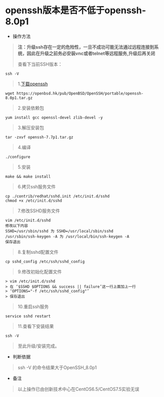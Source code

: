 # openssh版本是否不低于openssh-8.0p1

- 操作方法
> **注：升级ssh存在一定的危险性，一旦不成功可能无法通过远程连接到系统，因此在升级之前务必安装vnc或者telnet等远程服务,升级后再关闭**
>
> 查看下当前SSH版本：
```
ssh -V
```
> 1.[下载openssh](https://openbsd.hk/pub/OpenBSD/OpenSSH/portable/)
```
wget https://openbsd.hk/pub/OpenBSD/OpenSSH/portable/openssh-8.0p1.tar.gz
```
> 
> 2.安装依赖包
```
yum install gcc openssl-devel zlib-devel -y
```
> 3.解压安装包
```
tar -zxvf openssh-7.7p1.tar.gz
```
> 4.编译
```
./configure
```
> 5.安装
```
make && make install
```
> 6.拷贝ssh服务文件
```
cp ./contrib/redhat/sshd.init /etc/init.d/sshd
chmod +x /etc/init.d/sshd
```
> 7.修改SSHD服务文件
```
vim /etc/init.d/sshd
修改以下内容
SSHD=/usr/sbin/sshd 为 SSHD=/usr/local/sbin/sshd
/usr/sbin/ssh-keygen -A 为 /usr/local/bin/ssh-keygen -A 
保存退出
```
> 8.复制sshd配置文件
```
cp sshd_config /etc/ssh/sshd_config
```
> 9.修改初始化配置文件
```
> vim /etc/init.d/sshd
> 在 ‘$SSHD $OPTIONS && success || failure’这一行上面加上一行
> ‘OPTIONS="-f /etc/ssh/sshd_config"’
> 保存退出
```
> 10.重启ssh服务
```
service sshd restart
```
> 11.查看下安装结果
```
ssh -V
```
> 至此升级/安装完成。
- 判断依据
> ssh -V 的命令结果大于OpenSSH_8.0p1

- 备注
> 以上操作已由创新技术中心在CentOS6.5/CentOS7.5实验无误